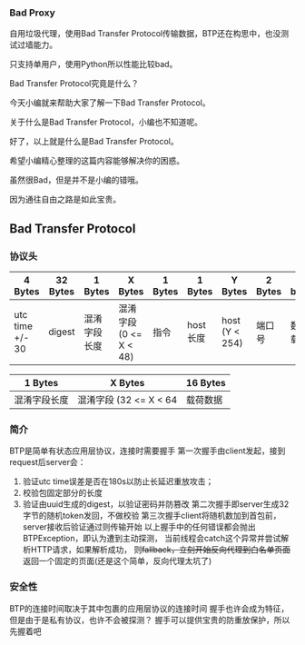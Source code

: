 ### Bad Proxy
自用垃圾代理，使用Bad Transfer Protocol传输数据，BTP还在构思中，也没测试过墙能力。

只支持单用户，使用Python所以性能比较bad。


Bad Transfer Protocol究竟是什么？

今天小编就来帮助大家了解一下Bad Transfer Protocol。

关于什么是Bad Transfer Protocol，小编也不知道呢。

好了，以上就是什么是Bad Transfer Protocol。

希望小编精心整理的这篇内容能够解决你的困惑。

虽然很Bad，但是并不是小编的错哦。

因为通往自由之路是如此宝贵。


## Bad Transfer Protocol

### 协议头
| 4 Bytes         | 32 Bytes | 1 Bytes | X Bytes            | 1 Bytes | 1 Bytes | Y Bytes        | 2 Bytes | Z bytes |
|-----------------|----------|---------|--------------------|---------|---------|----------------|---------|---------|
| utc time +/- 30 | digest   | 混淆字段长度  | 混淆字段 (0 <= X < 48) | 指令      | host长度  | host (Y < 254) | 端口号     | 数据载荷    |

| 1 Bytes | X Bytes            | 16 Bytes |
|---------|--------------------|----------|
| 混淆字段长度  | 混淆字段 (32 <= X < 64 | 载荷数据     |

### 简介
BTP是简单有状态应用层协议，连接时需要握手
第一次握手由client发起，接到request后server会：
1. 验证utc time误差是否在180s以防止长延迟重放攻击；
2. 校验包固定部分的长度
3. 验证由uuid生成的digest，以验证密码并防篡改
第二次握手即server生成32字节的随机token发回，不做校验
第三次握手client将随机数加到首包前，server接收后验证通过则传输开始
以上握手中的任何错误都会抛出BTPException，即认为遭到主动探测，
当前线程会catch这个异常并尝试解析HTTP请求，如果解析成功，
则~~fallback，立刻开始反向代理到白名单页面~~返回一个固定的页面(还是这个简单，反向代理太坑了)

### 安全性
BTP的连接时间取决于其中包裹的应用层协议的连接时间
握手也许会成为特征，但是由于是私有协议，也许不会被探测？
握手可以提供宝贵的防重放保护，所以先握着吧
